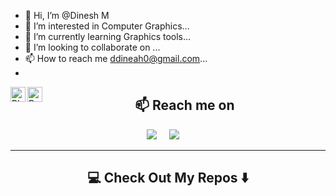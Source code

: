- 👋 Hi, I’m @Dinesh M
- 👀 I’m interested in Computer Graphics...
- 🌱 I’m currently learning Graphics tools...
- 💞️ I’m looking to collaborate on ...
- 📫 How to reach me  ddineah0@gmail.com...
- 
[<img src="https://cdn.simpleicons.org/blender/000/fff" alt="Blender" align=left width=24 height=24>](https://github.com/Dinesh0N/)
<img src="https://cdn.simpleicons.org/boxysvg/000/fff" alt="Boxy SVG" align=left width=24 height=24>

<h2  align="center">📫 Reach me on</h2>
<p align="center">
  <a target="_blank"href="https://www.linkedin.com/in/dinesh-m-a1762b166"><img src="https://img.shields.io/badge/linkedin-%230077B5.svg?&style=for-the-badge&logo=linkedin&logoColor=white" /></a>&nbsp;&nbsp;&nbsp;&nbsp;
  <a href="Dinesh: ddineah0@gmail.com"><img src="https://img.shields.io/badge/gmail-%23D14836.svg?&style=for-the-badge&logo=gmail&logoColor=white" /></a>&nbsp;&nbsp;&nbsp;&nbsp;
</p>

<hr>

<h2  align="center">💻 Check Out My Repos ⬇️ </h2>

<!---
Dinesh0N/Dinesh0N is a ✨ special ✨ repository because its `README.md` (this file) appears on your GitHub profile.
You can click the Preview link to take a look at your changes.
--->
